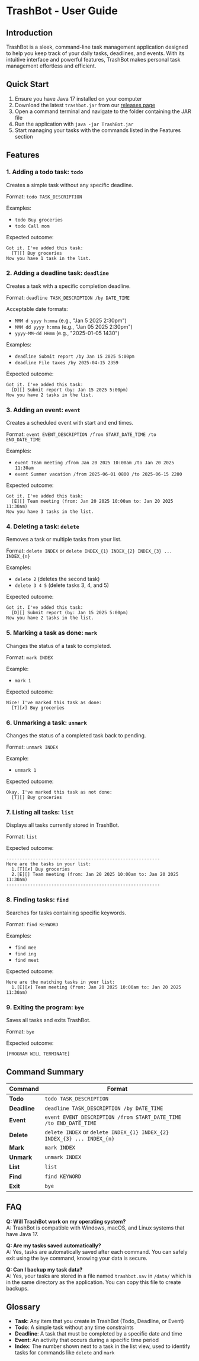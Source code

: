 # TrashBot - User Guide

## Introduction

TrashBot is a sleek, command-line task management application designed to help you keep track of your daily tasks, deadlines, and events. With its intuitive interface and powerful features, TrashBot makes personal task management effortless and efficient.

## Quick Start

1. Ensure you have Java 17 installed on your computer
2. Download the latest `trashbot.jar` from our [releases page](https://0x4F776C/ip/releases)
3. Open a command terminal and navigate to the folder containing the JAR file
4. Run the application with `java -jar TrashBot.jar`
5. Start managing your tasks with the commands listed in the Features section

## Features

### 1. Adding a todo task: `todo`

Creates a simple task without any specific deadline.

Format: `todo TASK_DESCRIPTION`

Examples:
* `todo Buy groceries`
* `todo Call mom`

Expected outcome:
```
Got it. I've added this task:
  [T][] Buy groceries
Now you have 1 task in the list.
```

### 2. Adding a deadline task: `deadline`

Creates a task with a specific completion deadline.

Format: `deadline TASK_DESCRIPTION /by DATE_TIME`

Acceptable date formats:
* `MMM d yyyy h:mma` (e.g., "Jan 5 2025 2:30pm")
* `MMM dd yyyy h:mma` (e.g., "Jan 05 2025 2:30pm")
* `yyyy-MM-dd HHmm` (e.g., "2025-01-05 1430")

Examples:
* `deadline Submit report /by Jan 15 2025 5:00pm`
* `deadline File taxes /by 2025-04-15 2359`

Expected outcome:
```
Got it. I've added this task:
  [D][] Submit report (by: Jan 15 2025 5:00pm)
Now you have 2 tasks in the list.
```

### 3. Adding an event: `event`

Creates a scheduled event with start and end times.

Format: `event EVENT_DESCRIPTION /from START_DATE_TIME /to END_DATE_TIME`

Examples:
* `event Team meeting /from Jan 20 2025 10:00am /to Jan 20 2025 11:30am`
* `event Summer vacation /from 2025-06-01 0800 /to 2025-06-15 2200`

Expected outcome:
```
Got it. I've added this task:
  [E][] Team meeting (from: Jan 20 2025 10:00am to: Jan 20 2025 11:30am)
Now you have 3 tasks in the list.
```

### 4. Deleting a task: `delete`

Removes a task or multiple tasks from your list.

Format: `delete INDEX` or `delete INDEX_{1} INDEX_{2} INDEX_{3} ... INDEX_{n}`

Examples:
* `delete 2` (deletes the second task)
* `delete 3 4 5` (delete tasks 3, 4, and 5)

Expected outcome:
```
Got it. I've added this task:
  [D][] Submit report (by: Jan 15 2025 5:00pm)
Now you have 2 tasks in the list.
```

### 5. Marking a task as done: `mark`

Changes the status of a task to completed.

Format: `mark INDEX`

Example:
* `mark 1`

Expected outcome:
```
Nice! I've marked this task as done:
  [T][✗] Buy groceries
```

### 6. Unmarking a task: `unmark`

Changes the status of a completed task back to pending.

Format: `unmark INDEX`

Example:
* `unmark 1`

Expected outcome:
```
Okay, I've marked this task as not done:
  [T][] Buy groceries
```

### 7. Listing all tasks: `list`

Displays all tasks currently stored in TrashBot.

Format: `list`

Expected outcome:
```
----------------------------------------------------------
Here are the tasks in your list:
  1.[T][✗] Buy groceries
  2.[E][] Team meeting (from: Jan 20 2025 10:00am to: Jan 20 2025 11:30am)
----------------------------------------------------------
```

### 8. Finding tasks: `find`

Searches for tasks containing specific keywords.

Format: `find KEYWORD`

Examples:
* `find mee`
* `find ing`
* `find meet`

Expected outcome:
```
Here are the matching tasks in your list:
  1.[E][✗] Team meeting (from: Jan 20 2025 10:00am to: Jan 20 2025 11:30am)
```

### 9. Exiting the program: `bye`

Saves all tasks and exits TrashBot.

Format: `bye`

Expected outcome:
```
[PROGRAM WILL TERMINATE]
```

## Command Summary

| Command | Format                                                                |
| ------- |-----------------------------------------------------------------------|
| **Todo** | `todo TASK_DESCRIPTION`                                               |
| **Deadline** | `deadline TASK_DESCRIPTION /by DATE_TIME`                             |
| **Event** | `event EVENT_DESCRIPTION /from START_DATE_TIME /to END_DATE_TIME`     |
| **Delete** | `delete INDEX` or `delete INDEX_{1} INDEX_{2} INDEX_{3} ... INDEX_{n}` |
| **Mark** | `mark INDEX`                                                          |
| **Unmark** | `unmark INDEX`                                                        |
| **List** | `list`                                                                |
| **Find** | `find KEYWORD`                                                        |
| **Exit** | `bye`                                                                 |

## FAQ

**Q: Will TrashBot work on my operating system?**  
A: TrashBot is compatible with Windows, macOS, and Linux systems that have Java 17.

**Q: Are my tasks saved automatically?**  
A: Yes, tasks are automatically saved after each command. You can safely exit using the `bye` command, knowing your data is secure.

**Q: Can I backup my task data?**  
A: Yes, your tasks are stored in a file named `trashbot.sav` in `/data/` which is in the same directory as the application. You can copy this file to create backups.

## Glossary

* **Task**: Any item that you create in TrashBot (Todo, Deadline, or Event)
* **Todo**: A simple task without any time constraints
* **Deadline**: A task that must be completed by a specific date and time
* **Event**: An activity that occurs during a specific time period
* **Index**: The number shown next to a task in the list view, used to identify tasks for commands like `delete` and `mark`